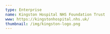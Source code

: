 ```yaml
---
type: Enterprise
name: Kingston Hospital NHS Foundation Trust
www: https://kingstonhospital.nhs.uk/
thumbnail: /img/kingston-logo.png
--- 
```

